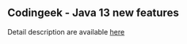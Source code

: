 ## Codingeek - Java 13 new features
Detail description are available [here](https://www.codingeek.com/java)
